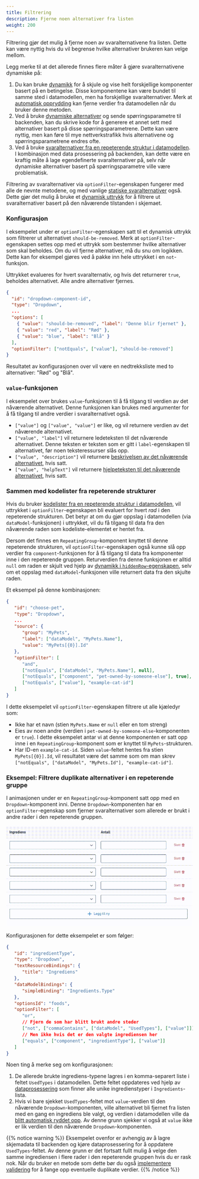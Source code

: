 ```yaml
---
title: Filtrering
description: Fjerne noen alternativer fra listen
weight: 200
---
```


Filtrering gjør det mulig å fjerne noen av svaralternativene fra listen. Dette kan være nyttig hvis du vil begrense hvilke
alternativer brukeren kan velge mellom.

Legg merke til at det allerede finnes flere måter å gjøre svaralternativene dynamiske på:

1. Du kan bruke [dynamikk](../../../dynamics) for å skjule og vise helt forskjellige komponenter basert på en betingelse. Disse
   komponentene kan være bundet til samme sted i datamodellen, men ha forskjellige svaralternativer. Merk at
   [automatisk opprydding](../automatic-cleanup) kan fjerne verdier fra datamodellen når du bruker denne metoden.
2. Ved å bruke [dynamiske alternativer](../../sources/dynamic) og sende spørringsparametre til backenden, kan du skrive 
   kode for å generere et annet sett med alternativer basert på disse spørringsparametrene. Dette kan være nyttig,
   men kan føre til mye nettverkstrafikk hvis alternativene og spørringsparametrene endres ofte.
3. Ved å bruke [svaralternativer fra en repeterende struktur i datamodellen](../../sources/from-data-model). I kombinasjon
   med data prosessering på backenden, kan dette være en kraftig måte å lage egendefinerte svaralternativer på, selv når dynamiske
   alternativer basert på spørringsparametre ville være problematisk.

Filtrering av svaralternativer via `optionFilter`-egenskapen fungerer med alle de nevnte metodene, og med
vanlige [statiske svaralternativer](../../sources/static) også.
Dette gjør det mulig å bruke et [dynamisk uttrykk](../../../dynamics) for å filtrere ut svaralternativer basert
på den nåværende tilstanden i skjemaet.

### Konfigurasjon

I eksempelet under er `optionFilter`-egenskapen satt til et dynamisk uttrykk som filtrerer ut alternativet
`should-be-removed`. Merk at `optionFilter`-egenskapen settes opp med et uttrykk som bestemmer hvilke alternativer som
skal beholdes. Om du vil fjerne alternativer, må du snu om logikken. Dette kan for eksempel gjøres ved å pakke inn
hele uttrykket i en `not`-funksjon.

Uttrykket evalueres for hvert svaralternativ, og hvis det returnerer `true`, beholdes alternativet. Alle andre alternativer fjernes.

```json {hl_lines=["10"]}
{
  "id": "dropdown-component-id",
  "type": "Dropdown",
  ...
  "options": [
    { "value": "should-be-removed", "label": "Denne blir fjernet" },
    { "value": "red", "label": "Rød" },
    { "value": "blue", "label": "Blå" }
  ],
  "optionFilter": ["notEquals", ["value"], "should-be-removed"]
}
```

Resultatet av konfigurasjonen over vil være en nedtrekksliste med to alternativer: "Rød" og "Blå".

### `value`-funksjonen

I eksempelet over brukes `value`-funksjonen til å få tilgang til verdien av det nåværende alternativet.
Denne funksjonen kan brukes med argumenter for å få tilgang til andre verdier i svaralternativet også.

- `["value"]` og `["value", "value"]` er like, og vil returnere verdien av det nåværende alternativet.
- `["value", "label"]` vil returnere ledeteksten til det nåværende alternativet. Denne teksten er teksten som er gitt i
  `label`-egenskapen til alternativet, før noen teksteressurser slås opp.
- `["value", "description"]` vil returnere [beskrivelsen av det nåværende alternativet](../texts), hvis satt.
- `["value", "helpText"]` vil returnere [hjelpeteksten til det nåværende alternativet](../texts), hvis satt.

### Sammen med kodelister fra repeterende strukturer

Hvis du bruker [kodelister fra en repeterende struktur i datamodellen](../../sources/from-data-model), vil uttrykket
i `optionFilter`-egenskapen bli evaluert for hvert _rad_ i den repeterende strukturen. Det betyr at om du gjør oppslag
i datamodellen (via `dataModel`-funksjonen) i uttrykket, vil du få tilgang til data fra den nåværende raden som
kodeliste-elementet er hentet fra.

Dersom det finnes en `RepeatingGroup`-komponent knyttet til denne repeterende strukturen, vil `optionFilter`-egenskapen
også kunne slå opp verdier fra `component`-funksjonen for å få tilgang til data fra komponenter inne i den repeterende
gruppen. Returverdien fra denne funksjonen er alltid `null` om raden er skjult ved hjelp
av [dynamikk i `hiddenRow`-egenskapen](../../../../../reference/ux/fields/grouping/repeating/dynamics), selv om et
oppslag med `dataModel`-funksjonen ville returnert data fra den skjulte raden.

Et eksempel på denne kombinasjonen:

```json {hl_lines=["10-15"]}
{
   "id": "choose-pet",
   "type": "Dropdown",
   ...
   "source": {
      "group": "MyPets",
      "label": ["dataModel", "MyPets.Name"],
      "value": "MyPets[{0}].Id"
   },
   "optionFilter": [
      "and",
      ["notEquals", ["dataModel", "MyPets.Name"], null],
      ["notEquals", ["component", "pet-owned-by-someone-else"], true],
      ["notEquals", ["value"], "example-cat-id"]
   ]
}
```

I dette eksempelet vil `optionFilter`-egenskapen filtrere ut alle kjæledyr som:
- Ikke har et navn (stien `MyPets.Name` er `null` eller en tom streng)
- Eies av noen andre (verdien i `pet-owned-by-someone-else`-komponenten er `true`). I dette eksempelet antar vi at
  denne komponenten er satt opp inne i en `RepeatingGroup`-komponent som er knyttet til `MyPets`-strukturen.
- Har ID-en `example-cat-id`. Siden `value`-feltet hentes fra stien `MyPets[{0}].Id`, vil resultatet være det samme
  som om man skrev `["notEquals", ["dataModel", "MyPets.Id"], "example-cat-id"]`.

### Eksempel: Filtrere duplikate alternativer i en repeterende gruppe

I animasjonen under er en `RepeatingGroup`-komponent satt opp med en `Dropdown`-komponent inni. Denne
`Dropdown`-komponenten har en `optionFilter`-egenskap som fjerner svaralternativer som allerede er brukt i andre
rader i den repeterende gruppen.

![Filtrering av alternativer i en repeterende gruppe](filtering.gif)

Konfigurasjonen for dette eksempelet er som følger:

```json {hl_lines=["11-17"]}
{
   "id": "ingredientType",
   "type": "Dropdown",
   "textResourceBindings": {
      "title": "Ingrediens"
   },
   "dataModelBindings": {
      "simpleBinding": "Ingredients.Type"
   },
   "optionsId": "foods",
   "optionFilter": [
      "or",
      // Fjern de som har blitt brukt andre steder
      ["not", ["commaContains", ["dataModel", "UsedTypes"], ["value"]]],
      // Men ikke hvis det er den valgte ingrediensen her
      ["equals", ["component", "ingredientType"], ["value"]]
   ]
}
```

Noen ting å merke seg om konfigurasjonen:

1. De allerede brukte ingrediens-typene lagres i en komma-separert liste i feltet `UsedTypes` i datamodellen. Dette feltet
   oppdateres ved hjelp av [dataprosessering](../../../../../reference/logic/dataprocessing) som finner alle unike
   ingredienstyper i `Ingredients`-lista.
2. Hvis vi bare sjekket `UsedTypes`-feltet mot `value`-verdien til den nåværende `Dropdown`-komponenten, ville alternativet
   bli fjernet fra listen med en gang en ingrediens ble valgt, og verdien i datamodellen
   ville da [blitt automatisk ryddet opp](../automatic-cleanup). Av denne grunn sjekker vi også at `value` ikke er lik
   verdien til den nåværende `Dropdown`-komponenten.

{{% notice warning %}}
Eksempelet ovenfor er avhengig av å lagre skjemadata til backenden og kjøre dataprosessering for å oppdatere
`UsedTypes`-feltet. Av denne grunn er det fortsatt fullt mulig å velge den samme ingrediensen i flere rader
i den repeterende gruppen hvis du er rask nok. Når du bruker en metode som dette bør du
også [implementere validering](../../../../../reference/logic/validation) for å fange opp eventuelle duplikate verdier.
{{% /notice %}}

